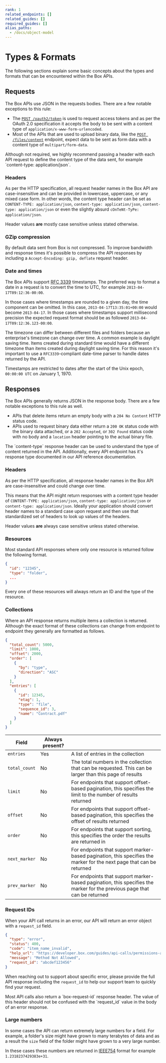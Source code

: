 ```yaml
---
rank: 1
related_endpoints: []
related_guides: []
required_guides: []
alias_paths:
  - /docs/object-model
---
```


# Types & Formats

The following sections explain some basic concepts about the types and formats
that can be encountered within the Box APIs.

## Requests

The Box APIs use JSON in the requests bodies. There are a few notable exceptions
to this rule:

- The [`POST /oauth2/token`][post-oauth2-token] is used to request access tokens and as per the OAuth 2.0 specification it accepts the body to be sent with a content type of `application/x-www-form-urlencoded`.
- Most of the APIs that are used to upload binary data, like the [`POST /files/content`][post-files-content] endpoint, expect data to be sent as form data with a content type of `multipart/form-data`.

<Message type='notice'>
  Although not required, we highly recommend passing a header with each API
  request to define the content type of the data sent, for example
  `content-type: application/json`.
</Message>

### Headers

As per the HTTP specification, all request header names in the Box API are
case-insensitive and can be provided in lowercase, uppercase, or any mixed case
form. In other words, the content type header can be set as
`CONTENT-TYPE: application/json`, `content-type: application/json`,
`content-type: application/json` or even the slightly absurd
`cOnTeNt-TyPe: application/json`.

Header values **are** mostly case sensitive unless stated otherwise.

### GZip compression

By default data sent from Box is not compressed. To improve bandwidth and
response times it's possible to compress the API responses by including
a `Accept-Encoding: gzip, deflate` request header.

### Date and times

The Box APIs support [RFC 3339][rfc3339] timestamps. The preferred way to format
a date in a request is to convert the time to UTC, for example `2013-04-17T09:12:36-00:00`.

In those cases where timestamps are rounded to a given day, the time component
can be omitted. In this case, `2013-04-17T13:35:01+00:00` would become
`2013-04-17`. In those cases where timestamps support millisecond precision the expected
request format should be as followed `2013-04-17T09:12:36.123-00:00`.

<!-- Commenting this for now due to issues -->
<!-- When making requests, when a timezone is omitted and a time has been
provided
the Pacific timezone is assumed. In responses, the timezone is based on your
enterprise settings. It will be the default user settings set by your admin.
Please note that even if a managed user changes their timezone in their account
settings, this this will have no affect on the timezone returned by the API. -->

The timezone can differ between different files and folders because an
enterprise's timezone can change over time. A common example is daylight saving
time. Items created during standard time would have a different timezone than
items created during daylight saving time. For this reason it's important to use
a `RFC3339`-compliant date-time parser to handle dates returned by the API.

Timestamps are restricted to dates after the start of the Unix epoch, `00:00:00
UTC` on January 1, 1970.

## Responses

The Box APIs generally returns JSON in the response body. There are a few notable
exceptions to this rule as well.

- APIs that delete items return an empty body with a `204 No Content` HTTP status code.
- APIs used to request binary data either return a `200 OK` status code with the binary data attached, or a `202 Accepted`, or `302 Found` status code with no body and a `location` header pointing to the actual binary file.

<Message type='notice'>
  The `content-type` response header can be used to understand the type of
  content returned in the API. Additionally, every API endpoint has it's
  response type documented in our API reference documentation.
</Message>

### Headers

As per the HTTP specification, all response header names in the Box API are
case-insensitive and could change over time.

This means that the API might return responses with a content type header of
`CONTENT-TYPE: application/json`, `content-type: application/json` or
`content-type: application/json`. Ideally your application should convert header
names to a standard case upon request and then use that standardized set of
headers to look up values of the headers.

Header values **are** always case sensitive unless stated otherwise.

### Resources

Most standard API responses where only one resource is returned follow the
following format.

```json
{
  "id": "12345",
  "type": "folder",
  ...
}
```

Every one of these resources will always return an ID and the type of the resource.

### Collections

Where an API response returns multiple items a collection is returned. Although
the exact format of these collections can change from endpoint to endpoint they
generally are formatted as follows.

```json
{
  "total_count": 5000,
  "limit": 1000,
  "offset": 2000,
  "order": [
    {
      "by": "type",
      "direction": "ASC"
    }
  ],
  "entries": [
    {
      "id": 12345,
      "etag": 1,
      "type": "file",
      "sequence_id": 3,
      "name": "Contract.pdf"
    }
  ]
}
```

<!-- markdownlint-disable line-length -->

| Field         | Always present? |                                                                                                                          |
| ------------- | --------------- | ------------------------------------------------------------------------------------------------------------------------ |
| `entries`     | Yes             | A list of entries in the collection                                                                                      |
| `total_count` | No              | The total numbers in the collection that can be requested. This can be larger than this page of results                  |
| `limit`       | No              | For endpoints that support offset-based pagination, this specifies the limit to the number of results returned           |
| `offset`      | No              | For endpoints that support offset-based pagination, this specifies the offset of results returned                        |
| `order`       | No              | For endpoints that support sorting, this specifies the order the results are returned in                                 |
| `next_marker` | No              | For endpoints that support marker-based pagination, this specifies the marker for the next page that can be returned     |
| `prev_marker` | No              | For endpoints that support marker-based pagination, this specifies the marker for the previous page that can be returned |

<!-- markdownlint-enable line-length -->

### Request IDs

When your API call returns in an error, our API will return an error
object with a `request_id` field.

```json
{
  "type": "error",
  "status": 400,
  "code": "item_name_invalid",
  "help_url": "https://developer.box.com/guides/api-calls/permissions-and-errors/common-errors/",
  "message": "Method Not Allowed",
  "request_id": "abcdef123456"
}
```

When reaching out to support about specific error, please provide the full API
response including the `request_id` to help our support team to quickly find your
request.

<Message type='notice'>
  Most API calls also return a `box-request-id` response header. The value of
  this header should not be confused with the `request_id` value in the body of
  an error response.
</Message>

### Large numbers

In some cases the API can return extremely large numbers for a field. For
example, a folder's size might have grown to many terabytes of data and
as a result the `size` field of the folder might have grown to a very large
number.

In these cases these numbers are returned in [IEEE754][numbers] format for
example `1.2318237429383e+31`.

[post-oauth2-token]: endpoint://post-oauth2-token
[post-files-content]: endpoint://post-files-content
[numbers]: https://en.wikipedia.org/wiki/IEEE_754
[rfc3339]: https://www.ietf.org/rfc/rfc3339.txt
